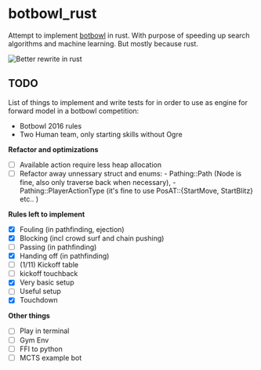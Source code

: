 # botbowl_rust

Attempt to implement [botbowl](https://github.com/njustesen/botbowl) in rust. With purpose of speeding up search algorithms and machine learning. But mostly because rust. 

![Better rewrite in rust](https://i.redd.it/xx367w6kroz41.jpg)

## TODO
List of things to implement and write tests for in order to use as engine for forward model in a botbowl competition: 
- Botbowl 2016 rules 
- Two Human team, only starting skills without Ogre

**Refactor and optimizations** 
- [ ] Available action require less heap allocation
- [ ] Refactor away unnessary struct and enums: 
          - Pathing::Path (Node is fine, also only traverse back when necessary),
          - Pathing::PlayerActionType (it's fine to use PosAT::{StartMove, StartBlitz} etc.. )

**Rules left to implement**
- [x] Fouling (in pathfinding, ejection) 
- [x] Blocking (incl crowd surf and chain pushing)
- [ ] Passing (in pathfinding) 
- [x] Handing off (in pathfinding) 
- [ ] (1/11) Kickoff table 
- [ ] kickoff touchback
- [x] Very basic setup 
- [ ] Useful setup
- [x] Touchdown

**Other things**
- [ ] Play in terminal
- [ ] Gym Env 
- [ ] FFI to python 
- [ ] MCTS example bot